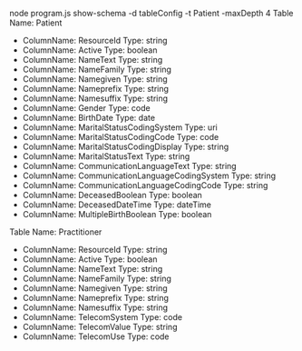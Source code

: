 node program.js show-schema -d tableConfig -t Patient -maxDepth 4
Table Name: Patient
- ColumnName: ResourceId                               Type: string
- ColumnName: Active                                   Type: boolean
- ColumnName: NameText                                 Type: string
- ColumnName: NameFamily                               Type: string
- ColumnName: Namegiven                                Type: string
- ColumnName: Nameprefix                               Type: string
- ColumnName: Namesuffix                               Type: string
- ColumnName: Gender                                   Type: code
- ColumnName: BirthDate                                Type: date
- ColumnName: MaritalStatusCodingSystem                Type: uri
- ColumnName: MaritalStatusCodingCode                  Type: code
- ColumnName: MaritalStatusCodingDisplay               Type: string
- ColumnName: MaritalStatusText                        Type: string
- ColumnName: CommunicationLanguageText                Type: string
- ColumnName: CommunicationLanguageCodingSystem        Type: string
- ColumnName: CommunicationLanguageCodingCode          Type: string
- ColumnName: DeceasedBoolean                          Type: boolean
- ColumnName: DeceasedDateTime                         Type: dateTime
- ColumnName: MultipleBirthBoolean                     Type: boolean

Table Name: Practitioner
- ColumnName: ResourceId                               Type: string
- ColumnName: Active                                   Type: boolean
- ColumnName: NameText                                 Type: string
- ColumnName: NameFamily                               Type: string
- ColumnName: Namegiven                                Type: string
- ColumnName: Nameprefix                               Type: string
- ColumnName: Namesuffix                               Type: string
- ColumnName: TelecomSystem                            Type: code
- ColumnName: TelecomValue                             Type: string
- ColumnName: TelecomUse                               Type: code